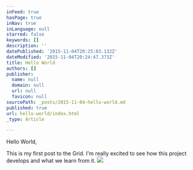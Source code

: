 ```yaml
---
inFeed: true
hasPage: true
inNav: true
inLanguage: null
starred: false
keywords: []
description: ''
datePublished: '2015-11-04T20:25:03.132Z'
dateModified: '2015-11-04T20:24:47.373Z'
title: Hello World
authors: []
publisher:
  name: null
  domain: null
  url: null
  favicon: null
sourcePath: _posts/2015-11-04-hello-world.md
published: true
url: hello-world/index.html
_type: Article

---
```

Hello World,

This is my first post to the Grid. I'm really excited to see how this project develops and what we learn from it.
![](https://the-grid-user-content.s3-us-west-2.amazonaws.com/e846c4ab-da3e-471d-ae78-24515e6356ef.png)